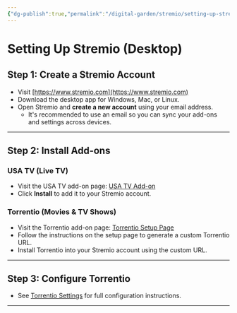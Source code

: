 ```yaml
---
{"dg-publish":true,"permalink":"/digital-garden/stremio/setting-up-stremio/","title":"Setting up Stremio","tags":["stremio setup"]}
---
```



# Setting Up Stremio (Desktop)

## Step 1: Create a Stremio Account
- Visit [https://www.stremio.com](https://www.stremio.com)
- Download the desktop app for Windows, Mac, or Linux.
- Open Stremio and **create a new account** using your email address.
  - It's recommended to use an email so you can sync your add-ons and settings across devices.

---

## Step 2: Install Add-ons

### USA TV (Live TV)
- Visit the USA TV add-on page: [USA TV Add-on](https://stremiogetaddons.com/addon/ghdlhhedojbmmnlmcgkcaedjmnkpgnae/streama)
- Click **Install** to add it to your Stremio account.

### Torrentio (Movies & TV Shows)
- Visit the Torrentio add-on page: [Torrentio Setup Page](https://torrentio.strem.fun/setup)
- Follow the instructions on the setup page to generate a custom Torrentio URL.
- Install Torrentio into your Stremio account using the custom URL.

---

## Step 3: Configure Torrentio
- See [Torrentio Settings](Configuring%20Stremio%20Addons.md) for full configuration instructions.

---